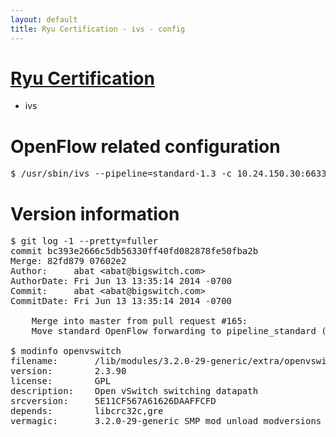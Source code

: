 ```yaml
---
layout: default
title: Ryu Certification - ivs - config
---
```

# [Ryu Certification](http://osrg.github.io/ryu/certification.html)
* ivs

# OpenFlow related configuration
<pre>
$ /usr/sbin/ivs --pipeline=standard-1.3 -c 10.24.150.30:6633 --dpid 0000000000000001 -i eth7 -i eth8
</pre>

# Version information
<pre>
$ git log -1 --pretty=fuller
commit bc393e2666c5db56330ff40fd082878fe50fba2b
Merge: 82fd879 07602e2
Author:     abat &lt;abat@bigswitch.com&gt;
AuthorDate: Fri Jun 13 13:35:14 2014 -0700
Commit:     abat &lt;abat@bigswitch.com&gt;
CommitDate: Fri Jun 13 13:35:14 2014 -0700

    Merge into master from pull request #165:
    Move standard OpenFlow forwarding to pipeline_standard (https://github.com/floodlight/ivs/pull/165)

$ modinfo openvswitch
filename:       /lib/modules/3.2.0-29-generic/extra/openvswitch.ko
version:        2.3.90
license:        GPL
description:    Open vSwitch switching datapath
srcversion:     5E11CF567A61626DAAFFCFD
depends:        libcrc32c,gre
vermagic:       3.2.0-29-generic SMP mod_unload modversions 
</pre>
